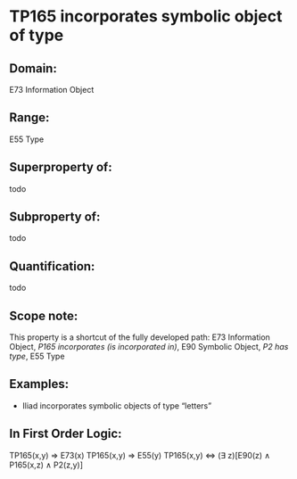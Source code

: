 # TP165 incorporates symbolic object of type

## Domain: 

E73 Information Object

## Range: 

E55 Type

## Superproperty of: 

todo

## Subproperty of: 

todo

## Quantification: 

todo

## Scope note: 

This property is a shortcut of the fully developed path: E73 Information Object, _P165 incorporates (is incorporated in)_, E90 Symbolic Object, _P2 has type_, E55 Type

## Examples: 

* Iliad incorporates symbolic objects of type “letters”

## In First Order Logic: 

TP165(x,y) ⇒ E73(x)
TP165(x,y) ⇒ E55(y)
TP165(x,y) ⇔ (∃ z)[E90(z) ∧ P165(x,z) ∧ P2(z,y)]

